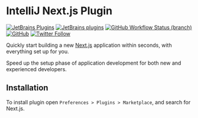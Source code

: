 # IntelliJ Next.js Plugin

[![JetBrains Plugins](https://img.shields.io/jetbrains/plugin/v/18604-nextjs)](https://plugins.jetbrains.com/plugin/18604-nextjs)
[![JetBrains plugins](https://img.shields.io/jetbrains/plugin/d/18604-nextjs)](https://plugins.jetbrains.com/plugin/18604-nextjs/versions)
[![GitHub Workflow Status (branch)](https://img.shields.io/github/actions/workflow/status/nekofar/intellij-nextjs/build.yml)](https://github.com/nekofar/intellij-nextjs/actions/workflows/build.yml)
[![GitHub](https://img.shields.io/github/license/nekofar/intellij-nextjs)](https://github.com/nekofar/intellij-nextjs/blob/master/LICENSE)
[![Twitter Follow](https://img.shields.io/twitter/follow/nekofar?style=flat)](https://twitter.com/nekofar)

<!-- Plugin description -->
Quickly start building a new [Next.js](https://nextjs.org) application within seconds, with everything set up for you.

Speed up the setup phase of application development for both new and experienced developers.
<!-- Plugin description end -->

## Installation

To install plugin open `Preferences > Plugins > Marketplace`, and search for Next.js.
